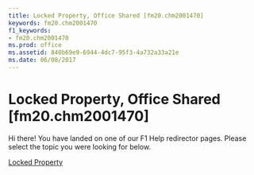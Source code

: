 ```yaml
---
title: Locked Property, Office Shared [fm20.chm2001470]
keywords: fm20.chm2001470
f1_keywords:
- fm20.chm2001470
ms.prod: office
ms.assetid: 840b69e9-6944-4dc7-95f3-4a732a33a21e
ms.date: 06/08/2017
---
```



# Locked Property, Office Shared [fm20.chm2001470]

Hi there! You have landed on one of our F1 Help redirector pages. Please select the topic you were looking for below.

[Locked Property](http://msdn.microsoft.com/library/08bf09c4-0445-0749-daf2-a0fab8787ea8%28Office.15%29.aspx)

